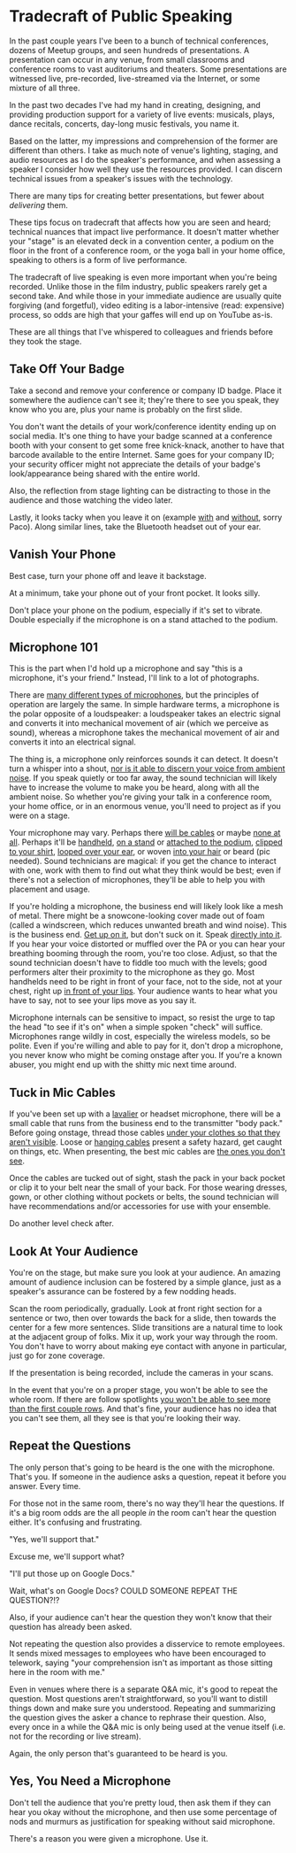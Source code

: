 <!-- title: Tradecraft of Public Speaking -->
<!-- categories: pages -->
<!-- tags: talks,speaking,presentations -->
<!-- published: 2015-04-06T10:26:00-05:00 -->
<!-- updated: 2015-04-06T10:26:00-05:00 -->
<!-- summary: A few notes about the tradecraft of public speaking and the technical nuances that impact live performances. -->

# Tradecraft of Public Speaking

In the past couple years I've been to a bunch of technical conferences, dozens of Meetup groups, and seen hundreds of presentations. A presentation can occur in any venue, from small classrooms and conference rooms to vast auditoriums and theaters. Some presentations are witnessed live, pre-recorded, live-streamed via the Internet, or some mixture of all three.

In the past two decades I've had my hand in creating, designing, and providing production support for a variety of live events: musicals, plays, dance recitals, concerts, day-long music festivals, you name it. 

Based on the latter, my impressions and comprehension of the former are different than others. I take as much note of venue's lighting, staging, and audio resources as I do the speaker's performance, and when assessing a speaker I consider how well they use the resources provided. I can discern technical issues from a speaker's issues with the technology.

There are many tips for creating better presentations, but fewer about *delivering* them.

These tips focus on tradecraft that affects how you are seen and heard; technical nuances that impact live performance. It doesn't matter whether your "stage" is an elevated deck in a convention center, a podium on the floor in the front of a conference room, or the yoga ball in your home office, speaking to others is a form of live performance.

The tradecraft of live speaking is even more important when you're being recorded. Unlike those in the film industry, public speakers rarely get a second take. And while those in your immediate audience are usually quite forgiving (and forgetful), video editing is a labor-intensive (read: expensive) process, so odds are high that your gaffes will end up on YouTube as-is.

These are all things that I've whispered to colleagues and friends before they took the stage.

## Take Off Your Badge

Take a second and remove your conference or company ID badge. Place it somewhere the audience can't see it; they're there to see you speak, they know who you are, plus your name is probably on the first slide.

You don't want the details of your work/conference identity ending up on social media. It's one thing to have your badge scanned at a conference booth with your consent to get some free knick-knack, another to have that barcode available to the entire Internet. Same goes for your company ID; your security officer might not appreciate the details of your badge's look/appearance being shared with the entire world.

Also, the reflection from stage lighting can be distracting to those in the audience and those watching the video later.

Lastly, it looks tacky when you leave it on (example [with](https://www.flickr.com/photos/techmsg/11889277036/) and [without](https://www.flickr.com/photos/techmsg/16058584328/), sorry Paco). Along similar lines, take the Bluetooth headset out of your ear.

## Vanish Your Phone

Best case, turn your phone off and leave it backstage.

At a minimum, take your phone out of your front pocket. It looks silly.

Don't place your phone on the podium, especially if it's set to vibrate. Double especially if the microphone is on a stand attached to the podium.

## Microphone 101

This is the part when I'd hold up a microphone and say "this is a microphone, it's your friend." Instead, I'll link to a lot of photographs.

There are [many different types of microphones](http://www.shure.com/americas/products/microphones), but the principles of operation are largely the same. In simple hardware terms, a microphone is the polar opposite of a loudspeaker: a loudspeaker takes an electric signal and converts it into mechanical movement of air (which we perceive as sound), whereas a microphone takes the mechanical movement of air and converts it into an electrical signal.

The thing is, a microphone only reinforces sounds it can detect. It doesn't turn a whisper into a shout, [nor is it able to discern your voice from ambient noise](http://www.abc.net.au/science/articles/2008/08/18/2339026.htm). If you speak quietly or too far away, the sound technician will likely have to increase the volume to make you be heard, along with all the ambient noise. So whether you're giving your talk in a conference room, your home office, or in an enormous venue, you'll need to project as if you were on a stage.

Your microphone may vary. Perhaps there [will be cables](https://www.flickr.com/photos/techmsg/13027437443/) or maybe [none at all](https://www.flickr.com/photos/techmsg/11889348694/). Perhaps it'll be [handheld](https://www.flickr.com/photos/techmsg/13027865334/), [on a stand](https://www.flickr.com/photos/techmsg/6889269626/) or [attached to the podium](https://www.flickr.com/photos/techmsg/16249254925/), [clipped to your shirt](https://www.flickr.com/photos/techmsg/14738914735/), [looped over your ear](https://www.flickr.com/photos/techmsg/14323232346/), or woven [into your hair](http://www.brightandloud.com/microphone-placement.html) or beard (pic needed). Sound technicians are magical: if you get the chance to interact with one, work with them to find out what they think would be best; even if there's not a selection of microphones, they'll be able to help you with placement and usage.

If you're holding a microphone, the business end will likely look like a mesh of metal. There might be a snowcone-looking cover made out of foam (called a windscreen, which reduces unwanted breath and wind noise). This is the business end. [Get up on it](https://www.flickr.com/photos/techmsg/4408859939), but don't suck on it. Speak [directly into it](https://www.flickr.com/photos/techmsg/4408882971). If you hear your voice distorted or muffled over the PA or you can hear your breathing booming through the room, you're too close. Adjust, so that the sound technician doesn't have to fiddle too much with the levels; good performers alter their proximity to the microphone as they go. Most handhelds need to be right in front of your face, not to the side, not at your chest, right up [in front of your lips](https://www.flickr.com/photos/techmsg/4409658538/). Your audience wants to hear what you have to say, not to see your lips move as you say it.

Microphone internals can be sensitive to impact, so resist the urge to tap the head "to see if it's on" when a simple spoken "check" will suffice. Microphones range wildly in cost, especially the wireless models, so be polite. Even if you're willing and able to pay for it, don't drop a microphone, you never know who might be coming onstage after you. If you're a known abuser, you might end up with the shitty mic next time around.

## Tuck in Mic Cables

If you've been set up with a [lavalier](https://en.wikipedia.org/wiki/Lavalier_microphone) or headset microphone, there will be a small cable that runs from the business end to the transmitter "body pack." Before going onstage, thread those cables [under your clothes so that they aren't visible](https://www.flickr.com/photos/techmsg/10072164323/). Loose or [hanging cables](https://www.flickr.com/photos/techmsg/15624171444/) present a safety hazard, get caught on things, etc. When presenting, the best mic cables are [the ones you don't see](https://www.flickr.com/photos/techmsg/16062332867/). 

Once the cables are tucked out of sight, stash the pack in your back pocket or clip it to your belt near the small of your back. For those wearing dresses, gown, or other clothing without pockets or belts, the sound technician will have recommendations and/or accessories for use with your ensemble.

Do another level check after.

## Look At Your Audience

You're on the stage, but make sure you look at your audience. An amazing amount of audience inclusion can be fostered by a simple glance, just as a speaker's assurance can be fostered by a few nodding heads.

Scan the room periodically, gradually. Look at front right section for a sentence or two, then over towards the back for a slide, then towards the center for a few more sentences. Slide transitions are a natural time to look at the adjacent group of folks. Mix it up, work your way through the room. You don't have to worry about making eye contact with anyone in particular, just go for zone coverage.

If the presentation is being recorded, include the cameras in your scans.

In the event that you're on a proper stage, you won't be able to see the whole room. If there are follow spotlights [you won't be able to see more than the first couple rows](https://www.flickr.com/photos/techmsg/4432366766). And that's fine, your audience has no idea that you can't see them, all they see is that you're looking their way.

## Repeat the Questions

The only person that's going to be heard is the one with the microphone. That's you. If someone in the audience asks a question, repeat it before you answer. Every time.

For those not in the same room, there's no way they'll hear the questions. If it's a big room odds are the all people *in* the room can't hear the question either. It's confusing and frustrating.

"Yes, we'll support that."

Excuse me, we'll support what?

"I'll put those up on Google Docs."

Wait, what's on Google Docs? COULD SOMEONE REPEAT THE QUESTION?!?

Also, if your audience can't hear the question they won't know that their question has already been asked.

Not repeating the question also provides a disservice to remote employees. It sends mixed messages to employees who have been encouraged to telework, saying "your comprehension isn't as important as those sitting here in the room with me."

Even in venues where there is a separate Q&A mic, it's good to repeat the question. Most questions aren't straightforward, so you'll want to distill things down and make sure you understood. Repeating and summarizing the question gives the asker a chance to rephrase their question. Also, every once in a while the Q&A mic is only being used at the venue itself (i.e. not for the recording or live stream). 

Again, the only person that's guaranteed to be heard is you.

## Yes, You Need a Microphone

Don't tell the audience that you're pretty loud, then ask them if they can hear you okay without the microphone, and then use some percentage of nods and murmurs as justification for speaking without said microphone.

There's a reason you were given a microphone. Use it.
